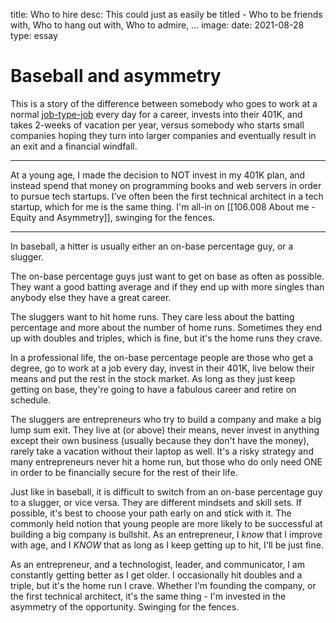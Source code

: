 title: Who to hire
desc: This could just as easily be titled - Who to be friends with, Who to hang out with, Who to admire, ...
image: 
date: 2021-08-28
type: essay

# Baseball and asymmetry

This is a story of the difference between somebody who goes to work at a normal [job-type-job](https://www.youtube.com/watch?v=DU0_XCfxHyg) every day for a career, invests into their 401K, and takes 2-weeks of vacation per year, versus somebody who starts small companies hoping they turn into larger companies and eventually result in an exit and a financial windfall.

---

At a young age, I made the decision to NOT invest in my 401K plan, and instead spend that money on programming books and web servers in order to pursue tech startups. I've often been the first technical architect in a tech startup, which for me is the same thing. I'm all-in on [[106.008 About me - Equity and Asymmetry]], swinging for the fences.

---

In baseball, a hitter is usually either an on-base percentage guy, or a slugger. 

The on-base percentage guys just want to get on base as often as possible. They want a good batting average and if they end up with more singles than anybody else they have a great career.

The sluggers want to hit home runs. They care less about the batting percentage and more about the number of home runs. Sometimes they end up with doubles and triples, which is fine, but it's the home runs they crave.

In a professional life, the on-base percentage people are those who get a degree, go to work at a job every day, invest in their 401K, live below their means and put the rest in the stock market. As long as they just keep getting on base, they're going to have a fabulous career and retire on schedule.

The sluggers are entrepreneurs who try to build a company and make a big lump sum exit. They live at (or above) their means, never invest in anything except their own business (usually because they don't have the money), rarely take a vacation without their laptop as well. It's a risky strategy and many entrepreneurs never hit a home run, but those who do only need ONE in order to be financially secure for the rest of their life.

Just like in baseball, it is difficult to switch from an on-base percentage guy to a slugger, or vice versa. They are different mindsets and skill sets. If possible, it's best to choose your path early on and stick with it. The commonly held notion that young people are more likely to be successful at building a big company is bullshit. As an entrepreneur, I _know_ that I improve with age, and I _KNOW_ that as long as I keep getting up to hit, I'll be just fine.

As an entrepreneur, and a technologist, leader, and communicator, I am constantly getting better as I get older. I occasionally hit doubles and a triple, but it's the home run I crave. Whether I'm founding the company, or the first technical architect, it's the same thing - I'm invested in the asymmetry of the opportunity. Swinging for the fences.